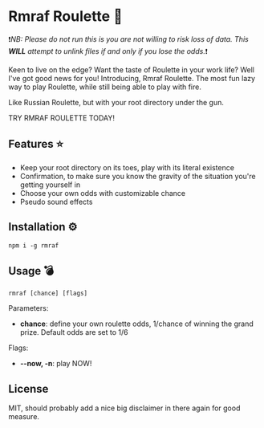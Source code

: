 # Rmraf Roulette :gun:

:exclamation:*NB: Please do not run this is you are not willing to risk loss of data. This **WILL** attempt to unlink files if and only if you lose the odds.*:exclamation:

Keen to live on the edge? Want the taste of Roulette in your work life? Well I've got good news for you! Introducing, Rmraf Roulette. The most fun lazy way to play Roulette, while still being able to play with fire.

Like Russian Roulette, but with your root directory under the gun.

TRY RMRAF ROULETTE TODAY!

## Features :star:
- Keep your root directory on its toes, play with its literal existence
- Confirmation, to make sure you know the gravity of the situation you're getting yourself in
- Choose your own odds with customizable chance
- Pseudo sound effects

## Installation :gear:
```
npm i -g rmraf
```

## Usage :bomb:
```
rmraf [chance] [flags]
```

Parameters:
- **chance**: define your own roulette odds, 1/chance of winning the grand prize. Default odds are set to 1/6

Flags:
- **--now, -n**: play NOW!

## License
MIT, should probably add a nice big disclaimer in there again for good measure.

